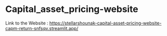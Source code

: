 # Capital_asset_pricing-website

Link to the Website : https://stellarshounak-capital-asset-pricing-website-capm-return-snfsqv.streamlit.app/
